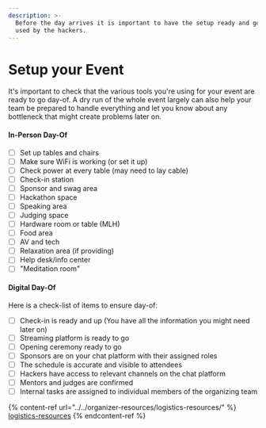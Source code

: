 ```yaml
---
description: >-
  Before the day arrives it is important to have the setup ready and good to be
  used by the hackers.
---
```


# Setup your Event

It's important to check that the various tools you're using for your event are ready to go day-of. A dry run of the whole event largely can also help your team be prepared to handle everything and let you know about any bottleneck that might create problems later on.

#### In-Person Day-Of

* [ ] Set up tables and chairs
* [ ] Make sure WiFi is working (or set it up)
* [ ] Check power at every table (may need to lay cable)
* [ ] Check-in station
* [ ] Sponsor and swag area
* [ ] Hackathon space
* [ ] Speaking area
* [ ] Judging space
* [ ] Hardware room or table (MLH)
* [ ] Food area
* [ ] AV and tech
* [ ] Relaxation area (if providing)
* [ ] Help desk/info center
* [ ] "Meditation room"

#### Digital Day-Of

Here is a check-list of items to ensure day-of:

* [ ] Check-in is ready and up (You have all the information you might need later on)
* [ ] Streaming platform is ready to go
* [ ] Opening ceremony ready to go&#x20;
* [ ] Sponsors are on your chat platform with their assigned roles
* [ ] The schedule is accurate and visible to attendees&#x20;
* [ ] Hackers have access to relevant channels on the chat platform&#x20;
* [ ] Mentors and judges are confirmed&#x20;
* [ ] Internal tasks are assigned to individual members of the organizing team&#x20;

{% content-ref url="../../organizer-resources/logistics-resources/" %}
[logistics-resources](../../organizer-resources/logistics-resources/)
{% endcontent-ref %}

##
